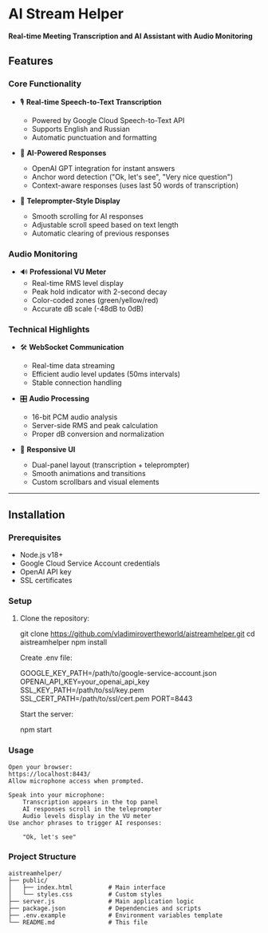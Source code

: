 # AI Stream Helper

**Real-time Meeting Transcription and AI Assistant with Audio Monitoring**

## Features

### Core Functionality
- 🎙️ **Real-time Speech-to-Text Transcription**
  - Powered by Google Cloud Speech-to-Text API
  - Supports English and Russian
  - Automatic punctuation and formatting

- 🤖 **AI-Powered Responses**
  - OpenAI GPT integration for instant answers
  - Anchor word detection ("Ok, let's see", "Very nice question")
  - Context-aware responses (uses last 50 words of transcription)

- 📜 **Teleprompter-Style Display**
  - Smooth scrolling for AI responses
  - Adjustable scroll speed based on text length
  - Automatic clearing of previous responses

### Audio Monitoring
- 🔊 **Professional VU Meter**
  - Real-time RMS level display
  - Peak hold indicator with 2-second decay
  - Color-coded zones (green/yellow/red)
  - Accurate dB scale (-48dB to 0dB)

### Technical Highlights
- 🛠️ **WebSocket Communication**
  - Real-time data streaming
  - Efficient audio level updates (50ms intervals)
  - Stable connection handling

- 🎛️ **Audio Processing**
  - 16-bit PCM audio analysis
  - Server-side RMS and peak calculation
  - Proper dB conversion and normalization

- 🎨 **Responsive UI**
  - Dual-panel layout (transcription + teleprompter)
  - Smooth animations and transitions
  - Custom scrollbars and visual elements

---

## Installation

### Prerequisites
- Node.js v18+
- Google Cloud Service Account credentials
- OpenAI API key
- SSL certificates

### Setup
1. Clone the repository:
   
   git clone https://github.com/vladimirovertheworld/aistreamhelper.git
   cd aistreamhelper
   npm install

    Create .env file:
   
    GOOGLE_KEY_PATH=/path/to/google-service-account.json
    OPENAI_API_KEY=your_openai_api_key
    SSL_KEY_PATH=/path/to/ssl/key.pem
    SSL_CERT_PATH=/path/to/ssl/cert.pem
    PORT=8443

    Start the server:
   
    npm start

###   Usage

    Open your browser:
    https://localhost:8443/
    Allow microphone access when prompted.

    Speak into your microphone:
        Transcription appears in the top panel
        AI responses scroll in the teleprompter
        Audio levels display in the VU meter
    Use anchor phrases to trigger AI responses:

        "Ok, let's see"

### Project Structure
```
aistreamhelper/
├── public/
│   ├── index.html          # Main interface
│   └── styles.css          # Custom styles
├── server.js               # Main application logic
├── package.json            # Dependencies and scripts
├── .env.example            # Environment variables template
└── README.md               # This file
```
   ```     "Very nice question"
